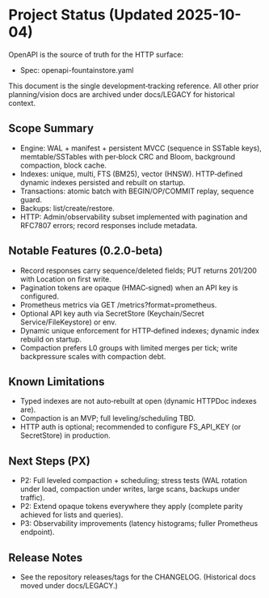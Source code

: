 # Project Status (Updated 2025-10-04)

OpenAPI is the source of truth for the HTTP surface:
- Spec: openapi-fountainstore.yaml

This document is the single development‑tracking reference. All other prior planning/vision docs are archived under docs/LEGACY for historical context.

## Scope Summary
- Engine: WAL + manifest + persistent MVCC (sequence in SSTable keys), memtable/SSTables with per‑block CRC and Bloom, background compaction, block cache.
- Indexes: unique, multi, FTS (BM25), vector (HNSW). HTTP‑defined dynamic indexes persisted and rebuilt on startup.
- Transactions: atomic batch with BEGIN/OP/COMMIT replay, sequence guard.
- Backups: list/create/restore.
- HTTP: Admin/observability subset implemented with pagination and RFC7807 errors; record responses include metadata.

## Notable Features (0.2.0‑beta)
- Record responses carry sequence/deleted fields; PUT returns 201/200 with Location on first write.
- Pagination tokens are opaque (HMAC‑signed) when an API key is configured.
- Prometheus metrics via GET /metrics?format=prometheus.
- Optional API key auth via SecretStore (Keychain/Secret Service/FileKeystore) or env.
- Dynamic unique enforcement for HTTP‑defined indexes; dynamic index rebuild on startup.
- Compaction prefers L0 groups with limited merges per tick; write backpressure scales with compaction debt.

## Known Limitations
- Typed indexes are not auto‑rebuilt at open (dynamic HTTPDoc indexes are).
- Compaction is an MVP; full leveling/scheduling TBD.
- HTTP auth is optional; recommended to configure FS_API_KEY (or SecretStore) in production.

## Next Steps (PX)
- P2: Full leveled compaction + scheduling; stress tests (WAL rotation under load, compaction under writes, large scans, backups under traffic).
- P2: Extend opaque tokens everywhere they apply (complete parity achieved for lists and queries).
- P3: Observability improvements (latency histograms; fuller Prometheus endpoint).

## Release Notes
- See the repository releases/tags for the CHANGELOG. (Historical docs moved under docs/LEGACY.)
